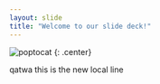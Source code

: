 ```yaml
---
layout: slide
title: "Welcome to our slide deck!"
---
```


![poptocat](https://octodex.github.com/images/poptocat.png)
{: .center}

qatwa
this is the new local line
